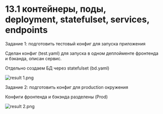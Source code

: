 # 13.1 контейнеры, поды, deployment, statefulset, services, endpoints

Задание 1: подготовить тестовый конфиг для запуска приложения

Сделан конфиг (test.yaml) для запуска в одном деплойменте фронтенда и бэканда, описан сервис.

Отдельно создаем БД через statefulset (bd.yaml)

![result 1.png]()

Задание 2: подготовить конфиг для production окружения

Конфиги фронтенда и бэкэнда разделены (Prod)

![result 2.png]()

